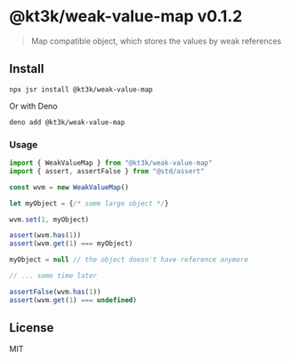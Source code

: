 # @kt3k/weak-value-map v0.1.2

> Map compatible object, which stores the values by weak references

## Install

```
npx jsr install @kt3k/weak-value-map
```

Or with Deno

```
deno add @kt3k/weak-value-map
```

### Usage

```ts
import { WeakValueMap } from "@kt3k/weak-value-map"
import { assert, assertFalse } from "@std/assert"

const wvm = new WeakValueMap()

let myObject = {/* some large object */}

wvm.set(1, myObject)

assert(wvm.has(1))
assert(wvm.get(1) === myObject)

myObject = null // the object doesn't have reference anymore

// ... some time later

assertFalse(wvm.has(1))
assert(wvm.get(1) === undefined)
```

## License

MIT
